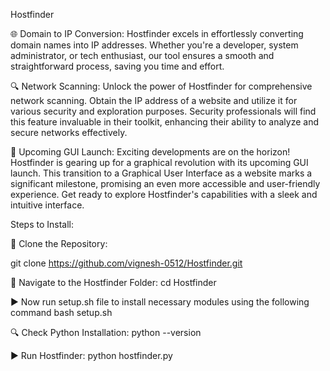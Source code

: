 Hostfinder

🌐 Domain to IP Conversion:
Hostfinder excels in effortlessly converting domain names into IP addresses. Whether you're a developer, system administrator, or tech enthusiast, our tool ensures a smooth and straightforward process, saving you time and effort.

🔍 Network Scanning:
Unlock the power of Hostfinder for comprehensive network scanning. Obtain the IP address of a website and utilize it for various security and exploration purposes. Security professionals will find this feature invaluable in their toolkit, enhancing their ability to analyze and secure networks effectively.

🚀 Upcoming GUI Launch:
Exciting developments are on the horizon! Hostfinder is gearing up for a graphical revolution with its upcoming GUI launch. This transition to a Graphical User Interface as a website marks a significant milestone, promising an even more accessible and user-friendly experience. Get ready to explore Hostfinder's capabilities with a sleek and intuitive interface.

Steps to Install:

🚀 Clone the Repository:

git clone https://github.com/vignesh-0512/Hostfinder.git

📂 Navigate to the Hostfinder Folder:
cd Hostfinder

▶️ Now run setup.sh file to install necessary modules using the following command
bash setup.sh

🔍 Check Python Installation:
python --version

▶️ Run Hostfinder:
python hostfinder.py

